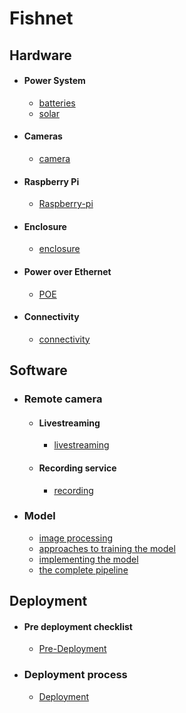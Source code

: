 # Fishnet 

## Hardware
- #### Power System
	- [batteries](./batteries.md)
	- [solar](./solar.md)
- #### Cameras
	- [camera](./camera.md)
- #### Raspberry Pi
	- [Raspberry-pi](./Raspberry-pi.md)
- #### Enclosure
	- [enclosure](./enclosure.md)
- #### Power over Ethernet
	- [POE](./POE.md)
- #### Connectivity
	- [connectivity](./connectivity.md)

## Software
- ### Remote camera
	- #### Livestreaming
		- [livestreaming](./livestreaming.md)
	- #### Recording service
		- [recording](./recording.md)
- ### Model
	- [image processing](./ImageProcessing.md)
	- [approaches to training the model](./ApproachesToTrainingTheModel.md)
	- [implementing the model](./ImplementingTheModel.md)
	- [the complete pipeline](./TheCompletePipeline.md)

## Deployment
- #### Pre deployment checklist
	- [Pre-Deployment](./Pre-Deployment.md)
- ### Deployment process
	- [Deployment](./Deployment.md)
